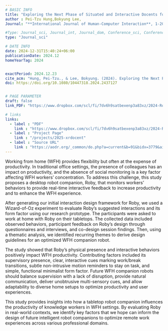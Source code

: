 ```yaml
---
# BASIC INFO
title: "Exploring the Next Phase of Situated and Interactive Docents for XR Exhibitions: From the Perspective of Knowledge Delivery"
author : Pei-Tzu Hung,Bokyung Lee, 
Journal: "**International Journal of Human-Computer Interaction**, 1-20"

#Type: Journal_sci, Journal_int, Journal_dom, Conference_sci, Conference_int, Conference_dom
type: "Journal_sci"

# DATE INFO
date: 2024-12-31T15:40:24+06:00
publicationDate: 2024.12
homeYearTag: 2024


exactPeriod: 2024.12.23
cite_acm: "Hung, Pei-Tzu., & Lee, Bokyung. (2024). Exploring the Next Phase of Situated and Interactive Docents for XR Exhibitions: From the Perspective of Knowledge Delivery. International Journal of Human–Computer Interaction, 1–20. https://doi.org/10.1080/10447318.2024.2437127"
doi: https://doi.org/10.1080/10447318.2024.2437127


# PAGE PARAMETER
draft: false
link_PDF: "https://www.dropbox.com/scl/fi/7dv6h9satbexenp3a83xz/2024-Roby.pdf?rlkey=oen7a92keeibc4wedn6ooja0g&dl=0"

# links
links:
  - label : "PDF"
    link : "https://www.dropbox.com/scl/fi/7dv6h9satbexenp3a83xz/2024-Roby.pdf?rlkey=oen7a92keeibc4wedn6ooja0g&dl=0"
  - label : "Project Page"
    link : "/projects/2025-xrdocent"
  - label : "Source URL"
    link : "https://aodr.org/_common/do.php?a=current&b=91&bidx=3779&aidx=41676"
---
```



Working from home (WFH) provides flexibility but often at the expense of productivity. In traditional office settings, the presence of colleagues has an impact on productivity, and the absence of social monitoring is a key factor affecting WFH workers’ concentration. To address this challenge, this study proposes a desktop robot companion, Roby, that monitors workers’ behaviors to provide real-time interactive feedback to increase productivity and to enhance the WFH experience.

After generating our initial interaction design framework for Roby, we used a Wizard-of-Oz experiment to evaluate Roby’s suggested interactions and its form factor using our research prototype. The participants were asked to work at home with Roby on their tabletops. The collected data included observed behaviors, participant feedback on Roby’s design through questionnaires and interviews, and co-design session findings. Then, using a thematic analysis, we identified recurring themes to derive design guidelines for an optimized WFH companion robot.

The study showed that Roby’s physical presence and interactive behaviors positively impact WFH productivity. Contributing factors included its supervisory presence, clear, interactive cues marking work/break transitions, subtle non-intrusive motion reminders to stay on task, and simple, functional minimalist form factor. Future WFH companion robots should balance supervision with a lack of disruption, provide natural communication, deliver unobtrusive multi-sensory cues, and allow adaptability to diverse home setups to optimize productivity and user experiences.

This study provides insights into how a tabletop robot companion influences the productivity of knowledge workers in WFH settings. By evaluating Roby in real-world contexts, we identify key factors that we hope can inform the design of future intelligent robot companions to optimize remote work experiences across various professional domains.